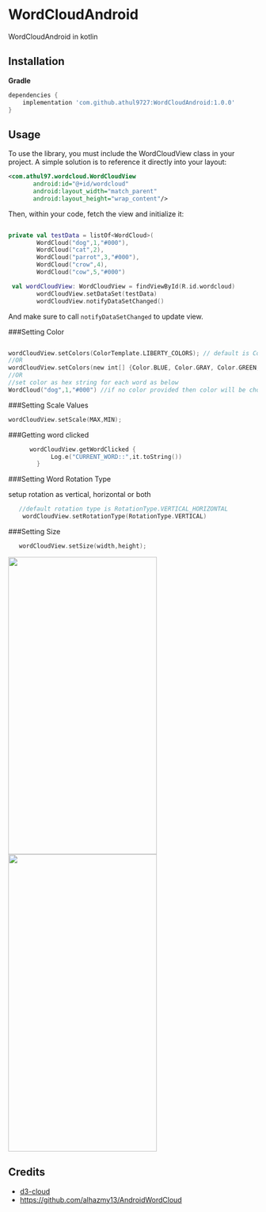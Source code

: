 # WordCloudAndroid
WordCloudAndroid in kotlin

## Installation

**Gradle**

```gradle
dependencies {
    implementation 'com.github.athul9727:WordCloudAndroid:1.0.0'
}
```

## Usage
To use the library, you must include the WordCloudView class in your project. A simple solution is to reference it directly into your layout:

```xml
<com.athul97.wordcloud.WordCloudView
       android:id="@+id/wordcloud"
       android:layout_width="match_parent"
       android:layout_height="wrap_content"/>
```

Then, within your code, fetch the view and initialize it:

```kotlin

private val testData = listOf<WordCloud>(
        WordCloud("dog",1,"#000"),
        WordCloud("cat",2),
        WordCloud("parrot",3,"#000"),
        WordCloud("crow",4),
        WordCloud("cow",5,"#000")

 val wordCloudView: WordCloudView = findViewById(R.id.wordcloud)
        wordCloudView.setDataSet(testData)
        wordCloudView.notifyDataSetChanged()
```

And make sure to call `notifyDataSetChanged` to update view.

###Setting Color

```kotlin

wordCloudView.setColors(ColorTemplate.LIBERTY_COLORS); // default is ColorTemplate.MATERIAL_COLORS
//OR
wordCloudView.setColors(new int[] {Color.BLUE, Color.GRAY, Color.GREEN, Color.CYAN });
//OR
//set color as hex string for each word as below
WordCloud("dog",1,"#000") //if no color provided then color will be choosen from ColorTemplate 

```
###Setting Scale Values

```kotlin
wordCloudView.setScale(MAX,MIN);
```
###Getting word clicked

```kotlin
      wordCloudView.getWordClicked {
            Log.e("CURRENT_WORD::",it.toString())
        }
```

###Setting Word Rotation Type

setup rotation as vertical, horizontal or both

```kotlin
   //default rotation type is RotationType.VERTICAL_HORIZONTAL
    wordCloudView.setRotationType(RotationType.VERTICAL)
```

###Setting Size

```kotlin
   wordCloudView.setSize(width,height);
```

<img src="https://github.com/athul9727/WordCloudAndroid/assets/99319393/c28340ca-1b4a-457d-b5c9-00fee26d0983" width="300" height="600">
<br>
<img src="https://github.com/athul9727/WordCloudAndroid/assets/99319393/c75e1ed1-97b3-45c5-b3db-aabb28d53768" width="300" height="600">


## Credits
- [d3-cloud](https://github.com/jasondavies/d3-cloud)
- https://github.com/alhazmy13/AndroidWordCloud



